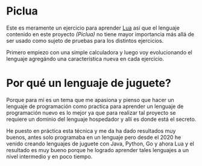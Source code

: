 # Piclua

Este es meramente un ejercicio para aprender [Lua](www.lua.org) así que el
lenguaje contenido en este proyecto _(Piclua)_ no tiene mayor importancia 
más allá de ser usado como sujeto de pruebas para los distintos ejercicios.

Primero empiezo con una simple calculadora y luego voy evolucionando el
lenguaje agregándo una característica nueva en cada ejercicio.

# Por qué un lenguaje de juguete?

Porque para mí es un tema que me apasiona y pienso que hacer un lenguaje
de programación como practica para aprender un lenguaje de programación nuevo 
es lo mejor ya que para realizar tal proyecto se requiere un dominio del 
lenguaje hospedador y allí es donde está el secreto.

He puesto en práctica esta técnica y me da ha dado resultados muy buenos, antes
solo programaba en un lenguaje pero desde el 2020 he venido creando lenguajes
de juguete con Java, Python, Go y ahora Lua y el resultado es muy bueno porque
he logrado aprender tales lenguajes a un nivel intermedio y en poco tiempo.